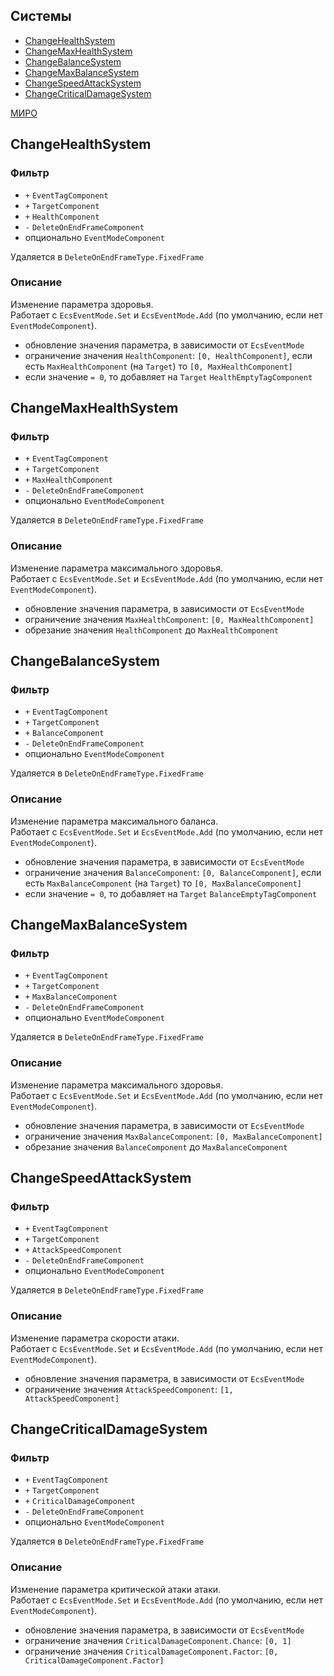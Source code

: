 ## Системы

-   [ChangeHealthSystem](#ChangeHealthSystem)
-   [ChangeMaxHealthSystem](#ChangeMaxHealthSystem)
-   [ChangeBalanceSystem](#ChangeBalanceSystem)
-   [ChangeMaxBalanceSystem](#ChangeMaxBalanceSystem)
-   [ChangeSpeedAttackSystem](#ChangeSpeedAttackSystem)
-   [ChangeCriticalDamageSystem](#ChangeCriticalDamageSystem)

[МИРО](https://miro.com/app/board/uXjVPrjYGFk=/?moveToWidget=3458764572814519301&cot=14)

## ChangeHealthSystem

### Фильтр

-   `+` `EventTagComponent`
-   `+` `TargetComponent`
-   `+` `HealthComponent`
-   `-` `DeleteOnEndFrameComponent`
-   опционально `EventModeComponent`

Удаляется в `DeleteOnEndFrameType.FixedFrame`

### Описание

Изменение параметра здоровья.  
Работает с `EcsEventMode.Set` и `EcsEventMode.Add` (по умолчанию, если нет `EventModeComponent`).

-   обновление значения параметра, в зависимости от `EcsEventMode`
-   ограничение значения `HealthComponent`: `[0, HealthComponent]`, если есть `MaxHealthComponent` (на `Target`) то `[0, MaxHealthComponent]`
-   если значение `= 0`, то добавляет на `Target` `HealthEmptyTagComponent`

## ChangeMaxHealthSystem

### Фильтр

-   `+` `EventTagComponent`
-   `+` `TargetComponent`
-   `+` `MaxHealthComponent`
-   `-` `DeleteOnEndFrameComponent`
-   опционально `EventModeComponent`

Удаляется в `DeleteOnEndFrameType.FixedFrame`

### Описание

Изменение параметра максимального здоровья.  
Работает с `EcsEventMode.Set` и `EcsEventMode.Add` (по умолчанию, если нет `EventModeComponent`).

-   обновление значения параметра, в зависимости от `EcsEventMode`
-   ограничение значения `MaxHealthComponent`: `[0, MaxHealthComponent]`
-   обрезание значения `HealthComponent` до `MaxHealthComponent`

## ChangeBalanceSystem

### Фильтр

-   `+` `EventTagComponent`
-   `+` `TargetComponent`
-   `+` `BalanceComponent`
-   `-` `DeleteOnEndFrameComponent`
-   опционально `EventModeComponent`

Удаляется в `DeleteOnEndFrameType.FixedFrame`

### Описание

Изменение параметра максимального баланса.  
Работает с `EcsEventMode.Set` и `EcsEventMode.Add` (по умолчанию, если нет `EventModeComponent`).

-   обновление значения параметра, в зависимости от `EcsEventMode`
-   ограничение значения `BalanceComponent`: `[0, BalanceComponent]`, если есть `MaxBalanceComponent` (на `Target`) то `[0, MaxBalanceComponent]`
-   если значение `= 0`, то добавляет на `Target` `BalanceEmptyTagComponent`

## ChangeMaxBalanceSystem

### Фильтр

-   `+` `EventTagComponent`
-   `+` `TargetComponent`
-   `+` `MaxBalanceComponent`
-   `-` `DeleteOnEndFrameComponent`
-   опционально `EventModeComponent`

Удаляется в `DeleteOnEndFrameType.FixedFrame`

### Описание

Изменение параметра максимального здоровья.  
Работает с `EcsEventMode.Set` и `EcsEventMode.Add` (по умолчанию, если нет `EventModeComponent`).

-   обновление значения параметра, в зависимости от `EcsEventMode`
-   ограничение значения `MaxBalanceComponent`: `[0, MaxBalanceComponent]`
-   обрезание значения `BalanceComponent` до `MaxBalanceComponent`

## ChangeSpeedAttackSystem

### Фильтр

-   `+` `EventTagComponent`
-   `+` `TargetComponent`
-   `+` `AttackSpeedComponent`
-   `-` `DeleteOnEndFrameComponent`
-   опционально `EventModeComponent`

Удаляется в `DeleteOnEndFrameType.FixedFrame`

### Описание

Изменение параметра скорости атаки.  
Работает с `EcsEventMode.Set` и `EcsEventMode.Add` (по умолчанию, если нет `EventModeComponent`).

-   обновление значения параметра, в зависимости от `EcsEventMode`
-   ограничение значения `AttackSpeedComponent`: `[1, AttackSpeedComponent]`

## ChangeCriticalDamageSystem

### Фильтр

-   `+` `EventTagComponent`
-   `+` `TargetComponent`
-   `+` `CriticalDamageComponent`
-   `-` `DeleteOnEndFrameComponent`
-   опционально `EventModeComponent`

Удаляется в `DeleteOnEndFrameType.FixedFrame`

### Описание

Изменение параметра критической атаки атаки.  
Работает с `EcsEventMode.Set` и `EcsEventMode.Add` (по умолчанию, если нет `EventModeComponent`).

-   обновление значения параметра, в зависимости от `EcsEventMode`
-   ограничение значения `CriticalDamageComponent.Chance`: `[0, 1]`
-   ограничение значения `CriticalDamageComponent.Factor`: `[0, CriticalDamageComponent.Factor]`
